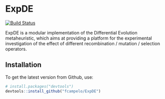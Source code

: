 # ExpDE
[![Build Status](https://travis-ci.org/fcampelo/ExpDE.png?branch=master)](https://travis-ci.org/fcampelo/ExpDE)

ExpDE is a modular implementation of the Differential Evolution metaheuristic, which aims at providing a platform for the experimental investigation of the effect of different recombination / mutation / selection operators.

## Installation

To get the latest version from Github, use:

```R
# install.packages("devtools")
devtools::install_github("fcampelo/ExpDE")
```
